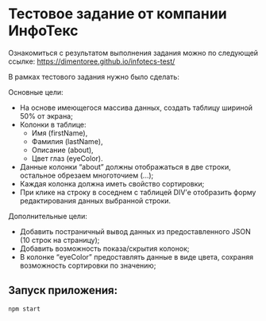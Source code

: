 # Тестовое задание от компании ИнфоТекс
Ознакомиться с результатом выполнения задания можно по следующей ссылке:
https://dimentoree.github.io/infotecs-test/

В рамках тестового задания нужно было сделать:

Основные цели:
* На основе имеющегося массива данных, создать таблицу шириной 50% от экрана;
* Колонки в таблице: 
    - Имя (firstName), 
    - Фамилия (lastName), 
    - Описание (about),
    - Цвет глаз (eyeColor).
* Данные колонки “about” должны отображаться в две строки, остальное обрезаем многоточием (...);
* Каждая колонка должна иметь свойство сортировки;
* При клике на строку в соседнем с таблицей DIV’е отобразить форму редактирования данных выбранной строки.

Дополнительные цели:
* Добавить постраничный вывод данных из предоставленного JSON (10 строк на страницу);
* Добавить возможность показа/скрытия колонок;
* В колонке “eyeColor” предоставлять данные в виде цвета, сохраняя возможность сортировки по значению;

## Запуск приложения:
    npm start


